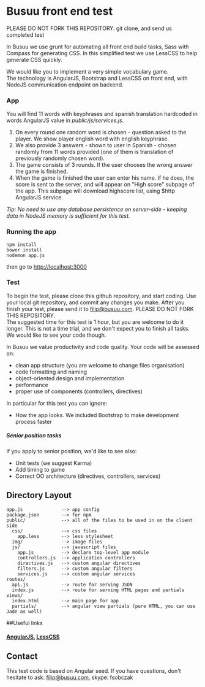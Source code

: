 # Busuu front end test

PLEASE DO NOT FORK THIS REPOSITORY. git clone, and send us completed test

In Busuu we use grunt for automating all front end build tasks, Sass with Compass for generating CSS.
In this simplified test we use LessCSS to help generate CSS quickly.  

We would like you to implement a very simple vocabulary game.  
The technology is AngularJS, Bootstrap and LessCSS on front end, with NodeJS communication endpoint on backend.

### App

You will find 11 words with keyphrases and spanish translation hardcoded in words AngularJS value in *public/js/services.js*.  

1. On every round one random word is chosen - question asked to the player. We show player english word with english keyphrase.  
2. We also provide 3 answers - shown to user in  Spanish - chosen randomly from 11 words provided (one of them is translation of previously randomly chosen word).   
3. The game consists of 3 rounds. If
the user chooses the wrong answer the game is finished.
4. When the game is finished the
 user can enter his name. If he does, the score is sent to the server, and will appear on "High score" subpage of the app. This subpage will download highscore list, using $http AngularJS service.

_Tip:
No need to use 
any database persistence on server-side - keeping data in NodeJS memory is sufficient for this test._

### Running the app

    npm install
    bower install
    nodemon app.js

then go to [http://localhost:3000](http://localhost:3000) 


### Test

To begin the test, please clone this github repository, and start coding. Use your local git repository, and commit any changes you make. After you finish your test, please send it to [filip@busuu.com](filip@busuu.com). PLEASE DO NOT FORK THIS REPOSITORY.  
The suggested time for this test is 1 hour, but you are welcome to do it longer. This is not a time trial, and we don't expect you to finish all tasks. We would like to see your code though.

In Busuu we value productivity and code quality. Your code will be assessed on:   
- clean app structure (you are welcome to change files organisation)  
- code formatting and naming  
- object-oriented design and implementation
- performance
- proper use of components (controllers, directives)

In particular for this test you can ignore:  
- How the app looks. We included Bootstrap to make development process faster  

##### Senior position tasks
If you apply to senior position, we'd like to see also:
- Unit tests (we suggest Karma)  
- Add timing to game
- Correct OO architecture (directives, controllers, services)


## Directory Layout
    
    app.js              --> app config
    package.json        --> for npm
    public/             --> all of the files to be used in on the client side
      css/              --> css files
        app.less        --> less stylesheet
      img/              --> image files
      js/               --> javascript files
        app.js          --> declare top-level app module
        controllers.js  --> application controllers
        directives.js   --> custom angular directives
        filters.js      --> custom angular filters
        services.js     --> custom angular services
    routes/
      api.js            --> route for serving JSON
      index.js          --> route for serving HTML pages and partials
    views/
      index.html        --> main page for app
      partials/         --> angular view partials (pure HTML, you can use Jade as well)


##Useful links
#### [AngularJS](http://angularjs.org/), [LessCSS](http://lesscss.org/)

## Contact

This test code is based on Angular seed. If you have questions, don't hesitate to ask: [filip@busuu.com](mailto:filip@busuu.com), skype: fsobczak
